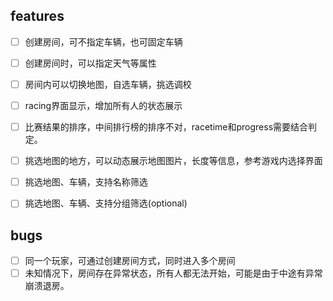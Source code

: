 ## features
- [ ] 创建房间，可不指定车辆，也可固定车辆
- [ ] 创建房间时，可以指定天气等属性
- [ ] 房间内可以切换地图，自选车辆，挑选调校
- [ ] racing界面显示，增加所有人的状态展示
- [ ] 比赛结果的排序，中间排行榜的排序不对，racetime和progress需要结合判定。
- [ ] 挑选地图的地方，可以动态展示地图图片，长度等信息，参考游戏内选择界面
- [ ] 挑选地图、车辆，支持名称筛选
- [ ] 挑选地图、车辆、支持分组筛选(optional)


## bugs
- [ ] 同一个玩家，可通过创建房间方式，同时进入多个房间
- [ ] 未知情况下，房间存在异常状态，所有人都无法开始，可能是由于中途有异常崩溃退房。